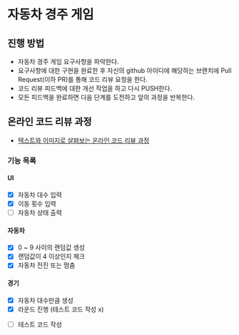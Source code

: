 # 자동차 경주 게임
## 진행 방법
* 자동차 경주 게임 요구사항을 파악한다.
* 요구사항에 대한 구현을 완료한 후 자신의 github 아이디에 해당하는 브랜치에 Pull Request(이하 PR)를 통해 코드 리뷰 요청을 한다.
* 코드 리뷰 피드백에 대한 개선 작업을 하고 다시 PUSH한다.
* 모든 피드백을 완료하면 다음 단계를 도전하고 앞의 과정을 반복한다.

## 온라인 코드 리뷰 과정
* [텍스트와 이미지로 살펴보는 온라인 코드 리뷰 과정](https://github.com/next-step/nextstep-docs/tree/master/codereview)



### 기능 목록

#### UI
- [x] 자동차 대수 입력
- [x] 이동 횟수 입력
- [ ] 자동차 상태 출력

#### 자동차
- [x] 0 ~ 9 사이의 랜덤값 생성
- [x] 랜덤값이 4 이상인지 체크
- [x] 자동차 전진 또는 멈춤

#### 경기
- [x] 자동차 대수만큼 생성 
- [x] 라운드 진행 (테스트 코드 작성 x)

* [ ] 테스트 코드 작성